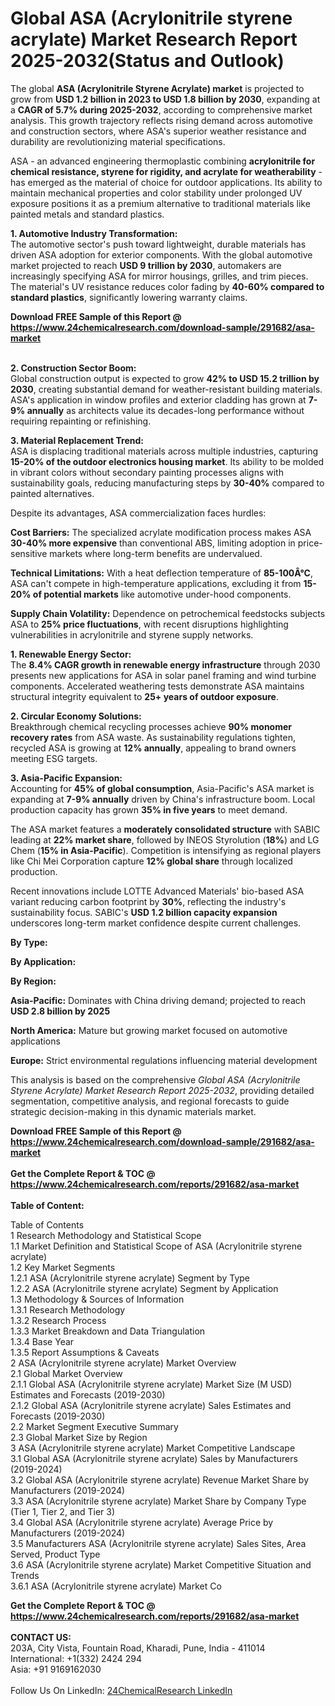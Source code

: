 <h1>Global ASA (Acrylonitrile styrene acrylate) Market Research Report 2025-2032(Status and Outlook)</h1><p>The global <strong>ASA (Acrylonitrile Styrene Acrylate) market</strong> is projected to grow from <strong>USD 1.2 billion in 2023 to USD 1.8 billion by 2030</strong>, expanding at a <strong>CAGR of 5.7% during 2025-2032</strong>, according to comprehensive market analysis. This growth trajectory reflects rising demand across automotive and construction sectors, where ASA's superior weather resistance and durability are revolutionizing material specifications.</p><p>ASA - an advanced engineering thermoplastic combining <strong>acrylonitrile for chemical resistance, styrene for rigidity, and acrylate for weatherability</strong> - has emerged as the material of choice for outdoor applications. Its ability to maintain mechanical properties and color stability under prolonged UV exposure positions it as a premium alternative to traditional materials like painted metals and standard plastics.</p><p><strong>1. Automotive Industry Transformation:</strong><br>
The automotive sector's push toward lightweight, durable materials has driven ASA adoption for exterior components. With the global automotive market projected to reach <strong>USD 9 trillion by 2030</strong>, automakers are increasingly specifying ASA for mirror housings, grilles, and trim pieces. The material's UV resistance reduces color fading by <strong>40-60% compared to standard plastics</strong>, significantly lowering warranty claims.</p><div><b>Download FREE Sample of this Report @ 
            <a href="https://www.24chemicalresearch.com/download-sample/291682/asa-market">
            https://www.24chemicalresearch.com/download-sample/291682/asa-market</a></b></div><br><p><strong>2. Construction Sector Boom:</strong><br>
Global construction output is expected to grow <strong>42% to USD 15.2 trillion by 2030</strong>, creating substantial demand for weather-resistant building materials. ASA's application in window profiles and exterior cladding has grown at <strong>7-9% annually</strong> as architects value its decades-long performance without requiring repainting or refinishing.</p><p><strong>3. Material Replacement Trend:</strong><br>
ASA is displacing traditional materials across multiple industries, capturing <strong>15-20% of the outdoor electronics housing market</strong>. Its ability to be molded in vibrant colors without secondary painting processes aligns with sustainability goals, reducing manufacturing steps by <strong>30-40%</strong> compared to painted alternatives.</p><p>Despite its advantages, ASA commercialization faces hurdles:</p><p><strong>Cost Barriers:</strong> The specialized acrylate modification process makes ASA <strong>30-40% more expensive</strong> than conventional ABS, limiting adoption in price-sensitive markets where long-term benefits are undervalued.</p><p><strong>Technical Limitations:</strong> With a heat deflection temperature of <strong>85-100Â°C</strong>, ASA can't compete in high-temperature applications, excluding it from <strong>15-20% of potential markets</strong> like automotive under-hood components.</p><p><strong>Supply Chain Volatility:</strong> Dependence on petrochemical feedstocks subjects ASA to <strong>25% price fluctuations</strong>, with recent disruptions highlighting vulnerabilities in acrylonitrile and styrene supply networks.</p><p><strong>1. Renewable Energy Sector:</strong><br>
The <strong>8.4% CAGR growth in renewable energy infrastructure</strong> through 2030 presents new applications for ASA in solar panel framing and wind turbine components. Accelerated weathering tests demonstrate ASA maintains structural integrity equivalent to <strong>25+ years of outdoor exposure</strong>.</p><p><strong>2. Circular Economy Solutions:</strong><br>
Breakthrough chemical recycling processes achieve <strong>90% monomer recovery rates</strong> from ASA waste. As sustainability regulations tighten, recycled ASA is growing at <strong>12% annually</strong>, appealing to brand owners meeting ESG targets.</p><p><strong>3. Asia-Pacific Expansion:</strong><br>
Accounting for <strong>45% of global consumption</strong>, Asia-Pacific's ASA market is expanding at <strong>7-9% annually</strong> driven by China's infrastructure boom. Local production capacity has grown <strong>35% in five years</strong> to meet demand.</p><p>The ASA market features a <strong>moderately consolidated structure</strong> with SABIC leading at <strong>22% market share</strong>, followed by INEOS Styrolution (<strong>18%</strong>) and LG Chem (<strong>15% in Asia-Pacific</strong>). Competition is intensifying as regional players like Chi Mei Corporation capture <strong>12% global share</strong> through localized production.</p><p>Recent innovations include LOTTE Advanced Materials' bio-based ASA variant reducing carbon footprint by <strong>30%</strong>, reflecting the industry's sustainability focus. SABIC's <strong>USD 1.2 billion capacity expansion</strong> underscores long-term market confidence despite current challenges.</p><p><strong>By Type:</strong></p><p><strong>By Application:</strong></p><p><strong>By Region:</strong></p><p><strong>Asia-Pacific:</strong> Dominates with China driving demand; projected to reach <strong>USD 2.8 billion by 2025</strong></p><p><strong>North America:</strong> Mature but growing market focused on automotive applications</p><p><strong>Europe:</strong> Strict environmental regulations influencing material development</p><p>This analysis is based on the comprehensive <em>Global ASA (Acrylonitrile Styrene Acrylate) Market Research Report 2025-2032</em>, providing detailed segmentation, competitive analysis, and regional forecasts to guide strategic decision-making in this dynamic materials market.</p><div><b>Download FREE Sample of this Report @ 
            <a href="https://www.24chemicalresearch.com/download-sample/291682/asa-market">
            https://www.24chemicalresearch.com/download-sample/291682/asa-market</a></b></div><br><div><b>Get the Complete Report & TOC @ 
            <a href="https://www.24chemicalresearch.com/reports/291682/asa-market">
            https://www.24chemicalresearch.com/reports/291682/asa-market</a></b></div><br>
            <b>Table of Content:</b><p>Table of Contents<br />
1 Research Methodology and Statistical Scope<br />
1.1 Market Definition and Statistical Scope of ASA (Acrylonitrile styrene acrylate)<br />
1.2 Key Market Segments<br />
1.2.1 ASA (Acrylonitrile styrene acrylate) Segment by Type<br />
1.2.2 ASA (Acrylonitrile styrene acrylate) Segment by Application<br />
1.3 Methodology & Sources of Information<br />
1.3.1 Research Methodology<br />
1.3.2 Research Process<br />
1.3.3 Market Breakdown and Data Triangulation<br />
1.3.4 Base Year<br />
1.3.5 Report Assumptions & Caveats<br />
2 ASA (Acrylonitrile styrene acrylate) Market Overview<br />
2.1 Global Market Overview<br />
2.1.1 Global ASA (Acrylonitrile styrene acrylate) Market Size (M USD) Estimates and Forecasts (2019-2030)<br />
2.1.2 Global ASA (Acrylonitrile styrene acrylate) Sales Estimates and Forecasts (2019-2030)<br />
2.2 Market Segment Executive Summary<br />
2.3 Global Market Size by Region<br />
3 ASA (Acrylonitrile styrene acrylate) Market Competitive Landscape<br />
3.1 Global ASA (Acrylonitrile styrene acrylate) Sales by Manufacturers (2019-2024)<br />
3.2 Global ASA (Acrylonitrile styrene acrylate) Revenue Market Share by Manufacturers (2019-2024)<br />
3.3 ASA (Acrylonitrile styrene acrylate) Market Share by Company Type (Tier 1, Tier 2, and Tier 3)<br />
3.4 Global ASA (Acrylonitrile styrene acrylate) Average Price by Manufacturers (2019-2024)<br />
3.5 Manufacturers ASA (Acrylonitrile styrene acrylate) Sales Sites, Area Served, Product Type<br />
3.6 ASA (Acrylonitrile styrene acrylate) Market Competitive Situation and Trends<br />
3.6.1 ASA (Acrylonitrile styrene acrylate) Market Co</p><div><b>Get the Complete Report & TOC @ 
            <a href="https://www.24chemicalresearch.com/reports/291682/asa-market">
            https://www.24chemicalresearch.com/reports/291682/asa-market</a></b></div><br><b>CONTACT US:</b><br>
            203A, City Vista, Fountain Road, Kharadi, Pune, India - 411014<br>
            International: +1(332) 2424 294<br>
            Asia: +91 9169162030 <br><br>
            Follow Us On LinkedIn: <a href="https://www.linkedin.com/company/24chemicalresearch/">24ChemicalResearch LinkedIn</a>